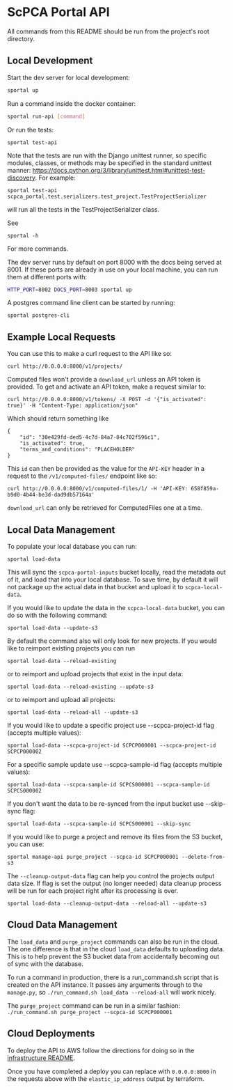 # ScPCA Portal API

All commands from this README should be run from the project's root directory.

## Local Development

Start the dev server for local development:

```bash
sportal up
```

Run a command inside the docker container:

```bash
sportal run-api [command]
```

Or run the tests:

```
sportal test-api
```

Note that the tests are run with the Django unittest runner, so specific modules, classes, or methods may be specified in the standard unittest manner: https://docs.python.org/3/library/unittest.html#unittest-test-discovery.
For example:

```
sportal test-api scpca_portal.test.serializers.test_project.TestProjectSerializer
```

will run all the tests in the TestProjectSerializer class.

See

```
sportal -h
```

For more commands.

The dev server runs by default on port 8000 with the docs being served at 8001.
If these ports are already in use on your local machine, you can run them at different ports with:

```bash
HTTP_PORT=8002 DOCS_PORT=8003 sportal up
```

A postgres command line client can be started by running:

```
sportal postgres-cli
```

## Example Local Requests

You can use this to make a curl request to the API like so:

```
curl http://0.0.0.0:8000/v1/projects/
```

Computed files won't provide a `download_url` unless an API token is provided.
To get and activate an API token, make a request similar to:

```
curl http://0.0.0.0:8000/v1/tokens/ -X POST -d '{"is_activated": true}' -H "Content-Type: application/json"
```

Which should return something like

```
{
    "id": "30e429fd-ded5-4c7d-84a7-84c702f596c1",
    "is_activated": true,
    "terms_and_conditions": "PLACEHOLDER"
}
```

This `id` can then be provided as the value for the `API-KEY` header in a request to the `/v1/computed-files/` endpoint like so:

```
curl http://0.0.0.0:8000/v1/computed-files/1/ -H 'API-KEY: 658f859a-b9d0-4b44-be3d-dad9db57164a'
```

`download_url` can only be retrieved for ComputedFiles one at a time.

## Local Data Management

To populate your local database you can run:

```
sportal load-data
```

This will sync the `scpca-portal-inputs` bucket locally, read the metadata out of it, and load that into your local database.
To save time, by default it will not package up the actual data in that bucket and upload it to `scpca-local-data`.

If you would like to update the data in the `scpca-local-data` bucket, you can do so with the following command:

```
sportal load-data --update-s3
```

By default the command also will only look for new projects.
If you would like to reimport existing projects you can run

```
sportal load-data --reload-existing
```

or to reimport and upload projects that exist in the input data:

```
sportal load-data --reload-existing --update-s3
```

or to reimport and upload all projects:

```
sportal load-data --reload-all --update-s3
```

If you would like to update a specific project use --scpca-project-id flag (accepts multiple values):

```
sportal load-data --scpca-project-id SCPCP000001 --scpca-project-id SCPCP000002
```

For a specific sample update use --scpca-sample-id flag (accepts multiple values):

```
sportal load-data --scpca-sample-id SCPCS000001 --scpca-sample-id SCPCS000002
```

If you don't want the data to be re-synced from the input bucket use --skip-sync flag:

```
sportal load-data --scpca-sample-id SCPCS000001 --skip-sync
```

If you would like to purge a project and remove its files from the S3 bucket, you can use:

```
sportal manage-api purge_project --scpca-id SCPCP000001 --delete-from-s3
```

The `--cleanup-output-data` flag can help you control the projects output data size. If flag is set the
output (no longer needed) data cleanup process will be run for each project right after its processing is over.
```
sportal load-data --cleanup-output-data --reload-all --update-s3
```

## Cloud Data Management

The `load_data` and `purge_project` commands can also be run in the cloud.
The one difference is that in the cloud `load_data` defaults to uploading data.
This is to help prevent the S3 bucket data from accidentally becoming out of sync with the database.

To run a command in production, there is a run_command.sh script that is created on the API instance.
It passes any arguments through to the `manage.py`, so `./run_command.sh load_data --reload-all` will work nicely.

The `purge_project` command can be run in a similar fashion: `./run_command.sh purge_project --scpca-id SCPCP000001`

## Cloud Deployments

To deploy the API to AWS follow the directions for doing so in the [infrastructure README](../infrastructure/README.md).

Once you have completed a deploy you can replace with `0.0.0.0:8000` in the requests above with the `elastic_ip_address` output by terraform.

